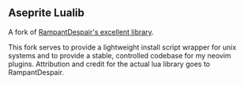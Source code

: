 ## Aseprite Lualib
A fork of [RampantDespair's excellent library](https://github.com/RampantDespair/Aseprite-Library).

This fork serves to provide a lightweight install script wrapper for unix systems and to provide a stable, controlled codebase for my neovim plugins. Attribution and credit for the actual lua library goes to RampantDespair.

